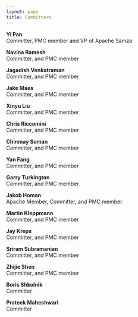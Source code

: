 ```yaml
---
layout: page
title: Committers
---
```

<!--
   Licensed to the Apache Software Foundation (ASF) under one or more
   contributor license agreements.  See the NOTICE file distributed with
   this work for additional information regarding copyright ownership.
   The ASF licenses this file to You under the Apache License, Version 2.0
   (the "License"); you may not use this file except in compliance with
   the License.  You may obtain a copy of the License at

       http://www.apache.org/licenses/LICENSE-2.0

   Unless required by applicable law or agreed to in writing, software
   distributed under the License is distributed on an "AS IS" BASIS,
   WITHOUT WARRANTIES OR CONDITIONS OF ANY KIND, either express or implied.
   See the License for the specific language governing permissions and
   limitations under the License.
-->

**Yi Pan**<br/>
Committer, PMC member and VP of Apache Samza<br/>
<a href="https://www.linkedin.com/pub/yi-pan/9/85a/238" target="_blank"><i class="fa fa-linkedin committer-icon"></i></a>
<a href="https://twitter.com/nickpan47" target="_blank"><i class="fa fa-twitter committer-icon"></i></a>

**Navina Ramesh**<br/>
Committer, and PMC member<br/>
<a href="https://www.linkedin.com/in/rnavina" target="_blank"><i class="fa fa-linkedin committer-icon"></i></a>
<a href="https://twitter.com/navina_r" target="_blank"><i class="fa fa-twitter committer-icon"></i></a>

**Jagadish Venkatraman**<br/>
Committer, and PMC member<br/>
<a href="https://www.linkedin.com/in/jagadishvenkat" target="_blank"><i class="fa fa-linkedin committer-icon"></i></a>
<a href="https://twitter.com/vjagadish1989" target="_blank"><i class="fa fa-twitter committer-icon"></i></a>

**Jake Maes**<br/>
Committer, and PMC member<br/>
<a href="www.linkedin.com/in/jacobmaes" target="_blank"><i class="fa fa-linkedin committer-icon"></i></a>
<a href="https://twitter.com/jakemaes" target="_blank"><i class="fa fa-twitter committer-icon"></i></a>

**Xinyu Liu**<br/>
Committer, and PMC member<br/>
<a href="https://www.linkedin.com/in/xinyu-liu-b0b21648" target="_blank"><i class="fa fa-linkedin committer-icon"></i></a>

**Chris Riccomini**<br/>
Committer, and PMC member<br/>
<a href="http://www.linkedin.com/in/riccomini" target="_blank"><i class="fa fa-linkedin committer-icon"></i></a>
<a href="http://twitter.com/criccomini" target="_blank"><i class="fa fa-twitter committer-icon"></i></a>

**Chinmay Soman**<br/>
Committer, and PMC member<br/>
<a href="https://www.linkedin.com/pub/chinmay-soman/5/610/35" target="_blank"><i class="fa fa-linkedin committer-icon"></i></a>
<a href="https://twitter.com/ChinmaySoman" target="_blank"><i class="fa fa-twitter committer-icon"></i></a>

**Yan Fang**<br/>
Committer, and PMC member<br/>
<a href="https://www.linkedin.com/in/yanfangus" target="_blank"><i class="fa fa-linkedin committer-icon"></i></a>
<a href="https://twitter.com/yanfang724" target="_blank"><i class="fa fa-twitter committer-icon"></i></a>

**Garry Turkington**<br/>
Committer, and PMC member<br/>
<a href="http://uk.linkedin.com/in/garryturkington" target="_blank"><i class="fa fa-linkedin committer-icon"></i></a>
<a href="http://twitter.com/garryturk" target="_blank"><i class="fa fa-twitter committer-icon"></i></a>

**Jakob Homan**<br/>
Apache Member, Committer, and PMC member<br/>
<a href="http://www.linkedin.com/in/jghoman" target="_blank"><i class="fa fa-linkedin committer-icon"></i></a>
<a href="http://twitter.com/blueboxtraveler" target="_blank"><i class="fa fa-twitter committer-icon"></i></a>

**Martin Kleppmann**<br/>
Committer, and PMC member<br/>
<a href="https://www.linkedin.com/in/martinkleppmann" target="_blank"><i class="fa fa-linkedin committer-icon"></i></a>
<a href="https://twitter.com/martinkl" target="_blank"><i class="fa fa-twitter committer-icon"></i></a>

**Jay Kreps**<br/>
Committer, and PMC member<br/>
<a href="http://www.linkedin.com/in/jaykreps" target="_blank"><i class="fa fa-linkedin committer-icon"></i></a>
<a href="http://twitter.com/jaykreps" target="_blank"><i class="fa fa-twitter committer-icon"></i></a>

**Sriram Subramanian**<br/>
Committer, and PMC member<br/>
<a href="http://www.linkedin.com/pub/sriram-subramanian/3/52a/162" target="_blank"><i class="fa fa-linkedin committer-icon"></i></a>
<a href="http://twitter.com/sriramsub1" target="_blank"><i class="fa fa-twitter committer-icon"></i></a>

**Zhijie Shen**<br/>
Committer, and PMC member<br/>
<a href="https://www.linkedin.com/in/zjshen" target="_blank"><i class="fa fa-linkedin committer-icon"></i></a>
<a href="https://twitter.com/zhijieshen" target="_blank"><i class="fa fa-twitter committer-icon"></i></a>

**Boris Shkolnik**<br/>
Committer<br/>
<a href="https://www.linkedin.com/in/boryas" target="_blank"><i class="fa fa-linkedin committer-icon"></i></a>
<a href="https://twitter.com/sborya" target="_blank"><i class="fa fa-twitter committer-icon"></i></a>

**Prateek Maheshwari**<br/>
Committer<br/>
<a href="https://www.linkedin.com/in/mprateek" target="_blank"><i class="fa fa-linkedin committer-icon"></i></a>
